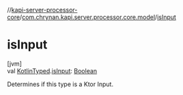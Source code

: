 //[kapi-server-processor-core](../../index.md)/[com.chrynan.kapi.server.processor.core.model](index.md)/[isInput](is-input.md)

# isInput

[jvm]\
val [KotlinTyped](-kotlin-typed/index.md).[isInput](is-input.md): [Boolean](https://kotlinlang.org/api/latest/jvm/stdlib/kotlin/-boolean/index.html)

Determines if this type is a Ktor Input.
